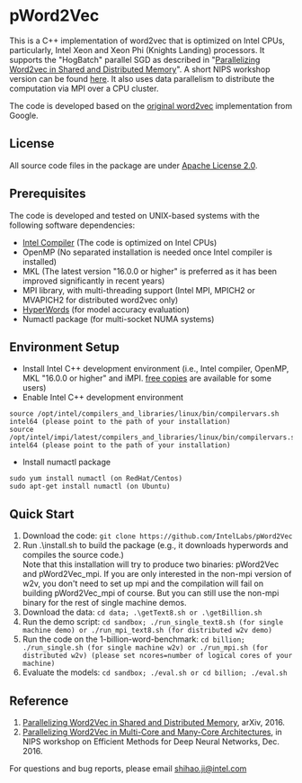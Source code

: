 # pWord2Vec
This is a C++ implementation of word2vec that is optimized on Intel CPUs, particularly, Intel Xeon and Xeon Phi (Knights Landing) processors. It supports the "HogBatch" parallel SGD as described in "[Parallelizing Word2vec in Shared and Distributed Memory](https://arxiv.org/abs/1604.04661)". A short NIPS workshop version can be found [here](https://arxiv.org/abs/1611.06172). It also uses data parallelism to distribute the computation via MPI over a CPU cluster. 

The code is developed based on the [original word2vec](https://code.google.com/archive/p/word2vec/) implementation from Google.

## License
All source code files in the package are under [Apache License 2.0](http://www.apache.org/licenses/LICENSE-2.0).

## Prerequisites
The code is developed and tested on UNIX-based systems with the following software dependencies:

- [Intel Compiler](https://software.intel.com/en-us/qualify-for-free-software) (The code is optimized on Intel CPUs)
- OpenMP (No separated installation is needed once Intel compiler is installed)
- MKL (The latest version "16.0.0 or higher" is preferred as it has been improved significantly in recent years)
- MPI library, with multi-threading support (Intel MPI, MPICH2 or MVAPICH2 for distributed word2vec only)
- [HyperWords](https://bitbucket.org/omerlevy/hyperwords) (for model accuracy evaluation)
- Numactl package (for multi-socket NUMA systems)

## Environment Setup
* Install Intel C++ development environment (i.e., Intel compiler, OpenMP, MKL "16.0.0 or higher" and iMPI. [free copies](https://software.intel.com/en-us/qualify-for-free-software) are available for some users)
* Enable Intel C++ development environment
```
source /opt/intel/compilers_and_libraries/linux/bin/compilervars.sh intel64 (please point to the path of your installation)
source /opt/intel/impi/latest/compilers_and_libraries/linux/bin/compilervars.sh intel64 (please point to the path of your installation)
```
* Install numactl package
```
sudo yum install numactl (on RedHat/Centos)
sudo apt-get install numactl (on Ubuntu)
```

## Quick Start
1. Download the code: ```git clone https://github.com/IntelLabs/pWord2Vec```
2. Run .\install.sh to build the package (e.g., it downloads hyperwords and compiles the source code.)  
Note that this installation will try to produce two binaries: pWord2Vec and pWord2Vec_mpi. If you are only interested in the non-mpi version of w2v, you don't need to set up mpi and the compilation will fail on building pWord2Vec_mpi of course. But you can still use the non-mpi binary for the rest of single machine demos.
3. Download the data: ```cd data; .\getText8.sh or .\getBillion.sh```
4. Run the demo script: ```cd sandbox; ./run_single_text8.sh (for single machine demo) or ./run_mpi_text8.sh (for distributed w2v demo)```
5. Run the code on the 1-billion-word-benchmark: ```cd billion; ./run_single.sh (for single machine w2v) or ./run_mpi.sh (for distributed w2v) (please set ncores=number of logical cores of your machine)```
6. Evaluate the models: ```cd sandbox; ./eval.sh or cd billion; ./eval.sh```

## Reference
1. [Parallelizing Word2Vec in Shared and Distributed Memory](https://arxiv.org/abs/1604.04661), arXiv, 2016.
2. [Parallelizing Word2Vec in Multi-Core and Many-Core Architectures](https://arxiv.org/abs/1611.06172), in NIPS workshop on Efficient Methods for Deep Neural Networks, Dec. 2016.

For questions and bug reports, please email shihao.ji@intel.com
